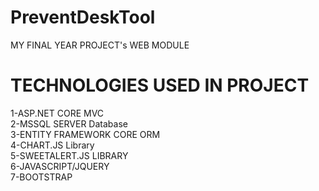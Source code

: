 # PreventDeskTool
MY FINAL YEAR PROJECT's WEB MODULE

# TECHNOLOGIES USED IN PROJECT
1-ASP.NET CORE MVC <br>
2-MSSQL SERVER Database <br>
3-ENTITY FRAMEWORK CORE ORM <br>
4-CHART.JS Library <br>
5-SWEETALERT.JS LIBRARY <br>
6-JAVASCRIPT/JQUERY <br>
7-BOOTSTRAP <br>

